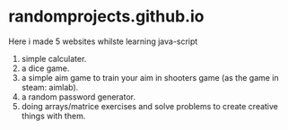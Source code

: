﻿# randomprojects.github.io
Here i made 5 websites whilste learning java-script 
1. simple calculater.
2. a dice game.
3. a simple aim game to train your aim in shooters game (as the game in steam: aimlab).
4. a random password generator.
5. doing arrays/matrice exercises and solve problems to create creative things with them.  
